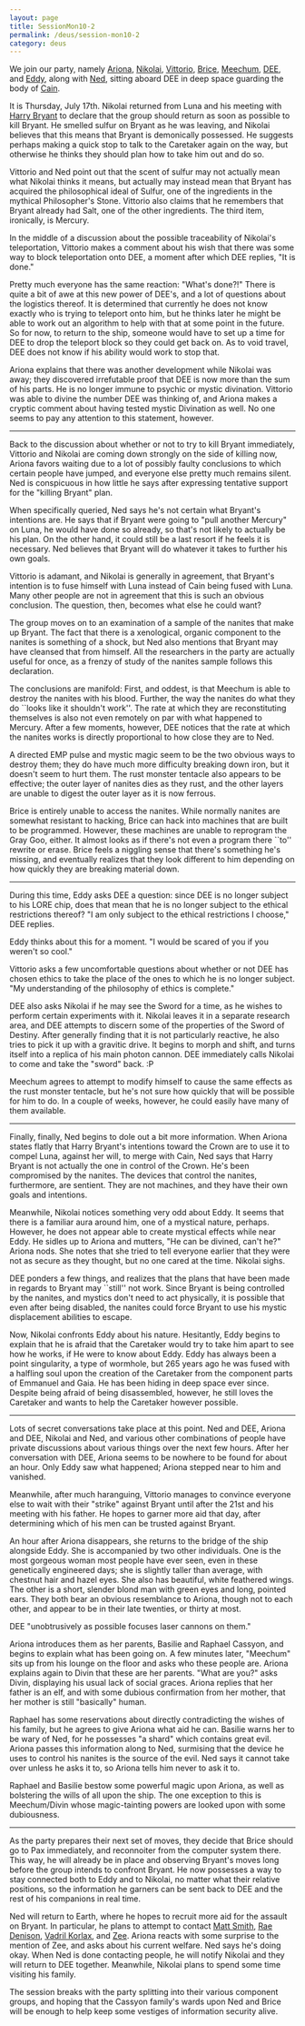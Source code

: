 ```yaml
---
layout: page
title: SessionMon10-2
permalink: /deus/session-mon10-2
category: deus
---
```

We join our party, namely [Ariona](char-public-alex), [Nikolai](char-public-jon), [Vittorio](char-public-allen), [Brice](char-public-andy), [Meechum](char-public-joey), [DEE](char-public-griffin), and [Eddy](char-public-kelsey), along with [Ned](char-public-nate), sitting aboard DEE in deep space guarding the body of [Cain](npc-cain). 

It is Thursday, July 17th.  Nikolai returned from Luna and his meeting with [Harry Bryant](npc-bryant) to declare that the group should return as soon as possible to kill Bryant.  He smelled sulfur on Bryant as he was leaving, and Nikolai believes that this means that Bryant is demonically possessed.  He suggests perhaps making a quick stop to talk to the Caretaker again on the way, but otherwise he thinks they should plan how to take him out and do so. 

Vittorio and Ned point out that the scent of sulfur may not actually mean what Nikolai thinks it means, but actually may instead mean that Bryant has acquired the philosophical ideal of Sulfur, one of the ingredients in the mythical Philosopher's Stone.  Vittorio also claims that he remembers that Bryant already had Salt, one of the other ingredients.  The third item, ironically, is Mercury. 

In the middle of a discussion about the possible traceability of Nikolai's teleportation, Vittorio makes a comment about his wish that there was some way to block teleportation onto DEE, a moment after which DEE replies, "It is done." 

Pretty much everyone has the same reaction: "What's done?!"  There is quite a bit of awe at this new power of DEE's, and a lot of questions about the logistics thereof.  It is determined that currently he does not know exactly who is trying to teleport onto him, but he thinks later he might be able to work out an algorithm to help with that at some point in the future.  So for now, to return to the ship, someone would have to set up a time for DEE to drop the teleport block so they could get back on.  As to void travel, DEE does not know if his ability would work to stop that. 

Ariona explains that there was another development while Nikolai was away; they discovered irrefutable proof that DEE is now more than the sum of his parts.  He is no longer immune to psychic or mystic divination.  Vittorio was able to divine the number DEE was thinking of, and Ariona makes a cryptic comment about having tested mystic Divination as well.  No one seems to pay any attention to this statement, however. 

----- 

Back to the discussion about whether or not to try to kill Bryant immediately, Vittorio and Nikolai are coming down strongly on the side of killing now, Ariona favors waiting due to a lot of possibly faulty conclusions to which certain people have jumped, and everyone else pretty much remains silent.  Ned is conspicuous in how little he says after expressing tentative support for the "killing Bryant" plan. 

When specifically queried, Ned says he's not certain what Bryant's intentions are.  He says that if Bryant were going to "pull another Mercury" on Luna, he would have done so already, so that's not likely to actually be his plan.  On the other hand, it could still be a last resort if he feels it is necessary.  Ned believes that Bryant will do whatever it takes to further his own goals. 

Vittorio is adamant, and Nikolai is generally in agreement, that Bryant's intention is to fuse himself with Luna instead of Cain being fused with Luna.  Many other people are not in agreement that this is such an obvious conclusion.  The question, then, becomes what else he could want? 

The group moves on to an examination of a sample of the nanites that make up Bryant.  The fact that there is a xenological, organic component to the nanites is something of a shock, but Ned also mentions that Bryant may have cleansed that from himself.  All the researchers in the party are actually useful for once, as a frenzy of study of the nanites sample follows this declaration.  

The conclusions are manifold:  First, and oddest, is that Meechum is able to destroy the nanites with his blood.  Further, the way the nanites do what they do ``looks like it shouldn't work''.  The rate at which they are reconstituting themselves is also not even remotely on par with what happened to Mercury.  After a few moments, however, DEE notices that the rate at which the nanites works is directly proportional to how close they are to Ned. 

A directed EMP pulse and mystic magic seem to be the two obvious ways to destroy them; they do have much more difficulty breaking down iron, but it doesn't seem to hurt them.  The rust monster tentacle also appears to be effective; the outer layer of nanites dies as they rust, and the other layers are unable to digest the outer layer as it is now ferrous. 

Brice is entirely unable to access the nanites.  While normally nanites are somewhat resistant to hacking, Brice can hack into machines that are built to be programmed.  However, these machines are unable to reprogram the Gray Goo, either.  It almost looks as if there's not even a program there ``to'' rewrite or erase.  Brice feels a niggling sense that there's something he's missing, and eventually realizes that they look different to him depending on how quickly they are breaking material down.  

----- 

During this time, Eddy asks DEE a question:  since DEE is no longer subject to his LORE chip, does that mean that he is no longer subject to the ethical restrictions thereof?  "I am only subject to the ethical restrictions I choose," DEE replies. 

Eddy thinks about this for a moment.  "I would be scared of you if you weren't so cool." 

Vittorio asks a few uncomfortable questions about whether or not DEE has chosen ethics to take the place of the ones to which he is no longer subject.  "My understanding of the philosophy of ethics is complete." 

DEE also asks Nikolai if he may see the Sword for a time, as he wishes to perform certain experiments with it.  Nikolai leaves it in a separate research area, and DEE attempts to discern some of the properties of the Sword of Destiny.  After generally finding that it is not particularly reactive, he also tries to pick it up with a gravitic drive.  It begins to morph and shift, and turns itself into a replica of his main photon cannon.  DEE immediately calls Nikolai to come and take the "sword" back. :P 

Meechum agrees to attempt to modify himself to cause the same effects as the rust monster tentacle, but he's not sure how quickly that will be possible for him to do.  In a couple of weeks, however, he could easily have many of them available. 

----- 

Finally, finally, Ned begins to dole out a bit more information.  When Ariona states flatly that Harry Bryant's intentions toward the Crown are to use it to compel Luna, against her will, to merge with Cain, Ned says that Harry Bryant is not actually the one in control of the Crown.  He's been compromised by the nanites.  The devices that control the nanites, furthermore, are sentient.  They are not machines, and they have their own goals and intentions. 

Meanwhile, Nikolai notices something very odd about Eddy.  It seems that there is a familiar aura around him, one of a mystical nature, perhaps.  However, he does not appear able to create mystical effects while near Eddy.  He sidles up to Ariona and mutters, "He can be divined, can't he?"  Ariona nods.  She notes that she tried to tell everyone earlier that they were not as secure as they thought, but no one cared at the time.  Nikolai sighs. 

DEE ponders a few things, and realizes that the plans that have been made in regards to Bryant may ``still'' not work.  Since Bryant is being controlled by the nanites, and mystics don't need to act physically, it is possible that even after being disabled, the nanites could force Bryant to use his mystic displacement abilities to escape. 

Now, Nikolai confronts Eddy about his nature.  Hesitantly, Eddy begins to explain that he is afraid that the Caretaker would try to take him apart to see how he works, if He were to know about Eddy.  Eddy has always been a point singularity, a type of wormhole, but 265 years ago he was fused with a halfling soul upon the creation of the Caretaker from the component parts of Emmanuel and Gaia.  He has been hiding in deep space ever since.  Despite being afraid of being disassembled, however, he still loves the Caretaker and wants to help the Caretaker however possible. 

----- 

Lots of secret conversations take place at this point.  Ned and DEE, Ariona and DEE, Nikolai and Ned, and various other combinations of people have private discussions about various things over the next few hours.  After her conversation with DEE, Ariona seems to be nowhere to be found for about an hour.  Only Eddy saw what happened; Ariona stepped near to him and vanished. 

Meanwhile, after much haranguing, Vittorio manages to convince everyone else to wait with their "strike" against Bryant until after the 21st and his meeting with his father.  He hopes to garner more aid that day, after determining which of his men can be trusted against Bryant. 

An hour after Ariona disappears, she returns to the bridge of the ship alongside Eddy.  She is accompanied by two other individuals.  One is the most gorgeous woman most people have ever seen, even in these genetically engineered days; she is slightly taller than average, with chestnut hair and hazel eyes.  She also has beautiful, white feathered wings.  The other is a short, slender blond man with green eyes and long, pointed ears.  They both bear an obvious resemblance to Ariona, though not to each other, and appear to be in their late twenties, or thirty at most. 

DEE "unobtrusively as possible focuses laser cannons on them." 

Ariona introduces them as her parents, Basilie and Raphael Cassyon, and begins to explain what has been going on.  A few minutes later, "Meechum" sits up from his lounge on the floor and asks who these people are.  Ariona explains again to Divin that these are her parents.  "What are you?" asks Divin, displaying his usual lack of social graces.  Ariona replies that her father is an elf, and with some dubious confirmation from her mother, that her mother is still "basically" human. 

Raphael has some reservations about directly contradicting the wishes of his family, but he agrees to give Ariona what aid he can.  Basilie warns her to be wary of Ned, for he possesses "a shard" which contains great evil.  Ariona passes this information along to Ned, surmising that the device he uses to control his nanites is the source of the evil.  Ned says it cannot take over unless he asks it to, so Ariona tells him never to ask it to. 

Raphael and Basilie bestow some powerful magic upon Ariona, as well as bolstering the wills of all upon the ship.  The one exception to this is Meechum/Divin whose magic-tainting powers are looked upon with some dubiousness.  

----- 

As the party prepares their next set of moves, they decide that Brice should go to Pax immediately, and reconnoiter from the computer system there.  This way, he will already be in place and observing Bryant's moves long before the group intends to confront Bryant.  He now possesses a way to stay connected both to Eddy and to Nikolai, no matter what their relative positions, so the information he garners can be sent back to DEE and the rest of his companions in real time. 

Ned will return to Earth, where he hopes to recruit more aid for the assault on Bryant.  In particular, he plans to attempt to contact [Matt Smith](char-public-john), [Rae Denison](char-public-eva), [Vadril Korlax](char-public-mike), and [Zee](char-public-james).  Ariona reacts with some surprise to the mention of Zee, and asks about his current welfare.  Ned says he's doing okay.  When Ned is done contacting people, he will notify Nikolai and they will return to DEE together.  Meanwhile, Nikolai plans to spend some time visiting his family. 

The session breaks with the party splitting into their various component groups, and hoping that the Cassyon family's wards upon Ned and Brice will be enough to help keep some vestiges of information security alive. 

